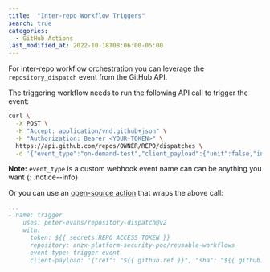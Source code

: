 ```yaml
---
title:  "Inter-repo Workflow Triggers"
search: true
categories: 
  - GitHub Actions
last_modified_at: 2022-10-18T08:06:00-05:00
---
```


For inter-repo workflow orchestration you can leverage the `repository_dispatch` event from the GitHub API.

The triggering workflow needs to run the following API call to trigger the event:

```bash
curl \
  -X POST \
  -H "Accept: application/vnd.github+json" \
  -H "Authorization: Bearer <YOUR-TOKEN>" \
  https://api.github.com/repos/OWNER/REPO/dispatches \
  -d '{"event_type":"on-demand-test","client_payload":{"unit":false,"integration":true}}'
```

**Note:** `event_type` is a custom webhook event name can can be anything you want
{: .notice--info}


Or you can use an [open-source action](https://github.com/marketplace/actions/repository-dispatch) that wraps the above call:

```yaml
...
- name: trigger
    uses: peter-evans/repository-dispatch@v2
    with:
      token: ${{ secrets.REPO_ACCESS_TOKEN }}
      repository: anzx-platform-security-poc/reusable-workflows
      event-type: trigger-event
      client-payload: '{"ref": "${{ github.ref }}", "sha": "${{ github.sha }}"}'
```
